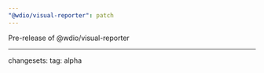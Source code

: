 ```yaml
---
"@wdio/visual-reporter": patch
---
```


Pre-release of @wdio/visual-reporter

---

changesets:
tag: alpha

